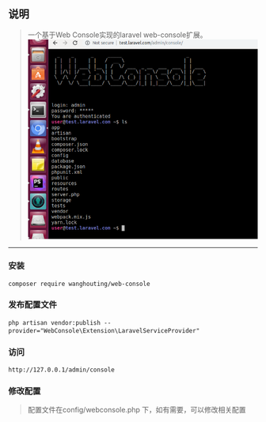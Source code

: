  ## 说明
 > 一个基于Web Console实现的laravel web-console扩展。
![我的效果图](https://github.com/wanghouting/webconsole/blob/master/thumb/thumb.png)
 ---
 
 
 ### 安装
```
composer require wanghouting/web-console
```
### 发布配置文件
```
php artisan vendor:publish --provider="WebConsole\Extension\LaravelServiceProvider"
```
### 访问

```
http://127.0.0.1/admin/console
```

### 修改配置

> 配置文件在config/webconsole.php 下，如有需要，可以修改相关配置